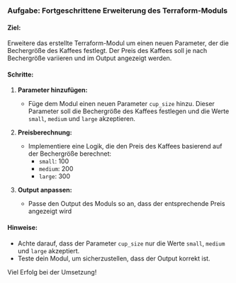 ### Aufgabe: Fortgeschrittene Erweiterung des Terraform-Moduls

#### Ziel:
Erweitere das erstellte Terraform-Modul um einen neuen Parameter, der die Bechergröße des Kaffees festlegt. Der Preis des Kaffees soll je nach Bechergröße variieren und im Output angezeigt werden.

#### Schritte:

1. **Parameter hinzufügen:**
   - Füge dem Modul einen neuen Parameter `cup_size` hinzu. Dieser Parameter soll die Bechergröße des Kaffees festlegen und die Werte `small`, `medium` und `large` akzeptieren.

2. **Preisberechnung:**
   - Implementiere eine Logik, die den Preis des Kaffees basierend auf der Bechergröße berechnet:
     - `small`: 100
     - `medium`: 200
     - `large`: 300

3. **Output anpassen:**
   - Passe den Output des Moduls so an, dass der entsprechende Preis angezeigt wird


#### Hinweise:
- Achte darauf, dass der Parameter `cup_size` nur die Werte `small`, `medium` und `large` akzeptiert.
- Teste dein Modul, um sicherzustellen, dass der Output korrekt ist.

Viel Erfolg bei der Umsetzung!